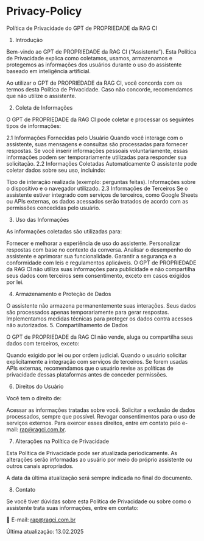 # Privacy-Policy
Política de Privacidade do GPT de PROPRIEDADE da RAG CI

1. Introdução

Bem-vindo ao GPT de PROPRIEDADE da RAG CI (“Assistente”). Esta Política de Privacidade explica como coletamos, usamos, armazenamos e protegemos as informações dos usuários durante o uso do assistente baseado em inteligência artificial.

Ao utilizar o GPT de PROPRIEDADE da RAG CI, você concorda com os termos desta Política de Privacidade. Caso não concorde, recomendamos que não utilize o assistente.

2. Coleta de Informações

O GPT de PROPRIEDADE da RAG CI pode coletar e processar os seguintes tipos de informações:

2.1 Informações Fornecidas pelo Usuário
Quando você interage com o assistente, suas mensagens e consultas são processadas para fornecer respostas.
Se você inserir informações pessoais voluntariamente, essas informações podem ser temporariamente utilizadas para responder sua solicitação.
2.2 Informações Coletadas Automaticamente
O assistente pode coletar dados sobre seu uso, incluindo:

Tipo de interação realizada (exemplo: perguntas feitas).
Informações sobre o dispositivo e o navegador utilizado.
2.3 Informações de Terceiros
Se o assistente estiver integrado com serviços de terceiros, como Google Sheets ou APIs externas, os dados acessados serão tratados de acordo com as permissões concedidas pelo usuário.

3. Uso das Informações

As informações coletadas são utilizadas para:

Fornecer e melhorar a experiência de uso do assistente.
Personalizar respostas com base no contexto da conversa.
Analisar o desempenho do assistente e aprimorar sua funcionalidade.
Garantir a segurança e a conformidade com leis e regulamentos aplicáveis.
O GPT de PROPRIEDADE da RAG CI não utiliza suas informações para publicidade e não compartilha seus dados com terceiros sem consentimento, exceto em casos exigidos por lei.

4. Armazenamento e Proteção de Dados

O assistente não armazena permanentemente suas interações.
Seus dados são processados apenas temporariamente para gerar respostas.
Implementamos medidas técnicas para proteger os dados contra acessos não autorizados.
5. Compartilhamento de Dados

O GPT de PROPRIEDADE da RAG CI não vende, aluga ou compartilha seus dados com terceiros, exceto:

Quando exigido por lei ou por ordem judicial.
Quando o usuário solicitar explicitamente a integração com serviços de terceiros.
Se forem usadas APIs externas, recomendamos que o usuário revise as políticas de privacidade dessas plataformas antes de conceder permissões.

6. Direitos do Usuário

Você tem o direito de:

Acessar as informações tratadas sobre você.
Solicitar a exclusão de dados processados, sempre que possível.
Revogar consentimentos para o uso de serviços externos.
Para exercer esses direitos, entre em contato pelo e-mail: rap@ragci.com.br.

7. Alterações na Política de Privacidade

Esta Política de Privacidade pode ser atualizada periodicamente. As alterações serão informadas ao usuário por meio do próprio assistente ou outros canais apropriados.

A data da última atualização será sempre indicada no final do documento.

8. Contato

Se você tiver dúvidas sobre esta Política de Privacidade ou sobre como o assistente trata suas informações, entre em contato:

📧 E-mail: rap@ragci.com.br

Última atualização: 13.02.2025
